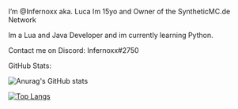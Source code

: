 I’m @Infernoxx aka. Luca
Im 15yo and Owner of the SyntheticMC.de Network

Im a Lua and Java Developer and im currently learning Python.

Contact me on Discord:
Infernoxx#2750


GitHub Stats:

![Anurag's GitHub stats](https://github-readme-stats.vercel.app/api?username=infernoxx&show_icons=true&theme=radical)

[![Top Langs](https://github-readme-stats.vercel.app/api/top-langs/?username=infernoxx&layout=compact)](https://github.com/anuraghazra/github-readme-stats)
